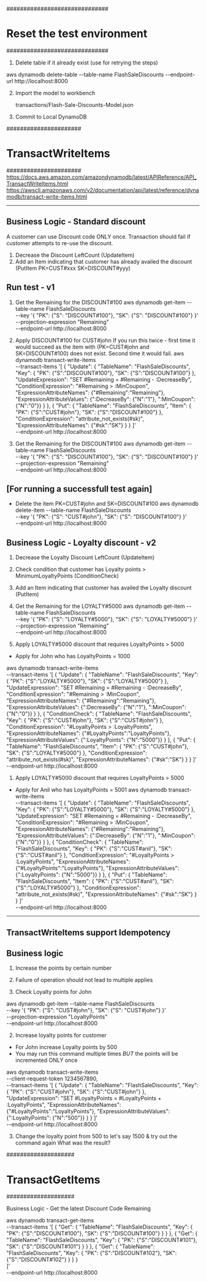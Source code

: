 ##############################
# Reset the test environment #
##############################

1. Delete table if it already exist (use for retrying the steps)

aws dynamodb delete-table --table-name FlashSaleDiscounts    --endpoint-url http://localhost:8000

2. Import the model  to workbench

     transactions/Flash-Sale-Discounts-Model.json

3. Commit to Local DynamoDB

######################
# TransactWriteItems #
######################
https://docs.aws.amazon.com/amazondynamodb/latest/APIReference/API_TransactWriteItems.html
https://awscli.amazonaws.com/v2/documentation/api/latest/reference/dynamodb/transact-write-items.html

----------------------------------
Business Logic - Standard discount 
----------------------------------
A customer can use Discount code ONLY once. 
Transaction should fail if customer attempts to re-use the discount.

1. Decrease the Discount LeftCount   (UpdateItem)
2. Add an Item indicating that customer has already availed the discount  (PutItem PK=CUST#xxx  SK=DISCOUNT#yyy)

Run test - v1
-------------
1. Get the Remaining for the DISCOUNT#100 
aws dynamodb get-item --table-name FlashSaleDiscounts \
    --key '{
        "PK": {"S": "DISCOUNT#100"},
        "SK": {"S": "DISCOUNT#100"}
    }' \
    --projection-expression "Remaining" \
    --endpoint-url http://localhost:8000

2. Apply DISCOUNT#100 for CUST#john
If you run this twice - first time it would succeed as the item with (PK=CUST#john and SK=DISCOUNT#100) does not exist. Second time it would fail.
aws dynamodb transact-write-items  \
    --transact-items '[ 
        {
                "Update": {
                    "TableName": "FlashSaleDiscounts",
                    "Key": {
                        "PK": {"S":"DISCOUNT#100"}, 
                        "SK": {"S":"DISCOUNT#100"}
                    },
                    "UpdateExpression": "SET #Remaining = #Remaining - :DecreaseBy",
                    "ConditionExpression": "#Remaining > :MinCoupon",
                    "ExpressionAttributeNames": {"#Remaining":"Remaining"},
                    "ExpressionAttributeValues": {":DecreaseBy": {"N":"1"}, ":MinCoupon": {"N":"0"}}
                }
            },
            {
                "Put": {
                    "TableName": "FlashSaleDiscounts",
                    "Item": {
                        "PK": {"S":"CUST#john"}, 
                        "SK": {"S":"DISCOUNT#100"}
                    },
                    "ConditionExpression": "attribute_not_exists(#sk)",
                    "ExpressionAttributeNames": {"#sk":"SK"}
                }
            }
    ]'   \
    --endpoint-url http://localhost:8000

3. Get the Remaining for the DISCOUNT#100 
aws dynamodb get-item --table-name FlashSaleDiscounts \
    --key '{
        "PK": {"S": "DISCOUNT#100"},
        "SK": {"S": "DISCOUNT#100"}
    }' \
    --projection-expression "Remaining" \
    --endpoint-url http://localhost:8000


[For running a successfull test again]
---------------------------------------
- Delete the item PK=CUST#john and SK=DISCOUNT#100
aws dynamodb delete-item --table-name FlashSaleDiscounts \
  --key '{
    "PK": {"S": "CUST#john"},
    "SK": {"S": "DISCOUNT#100"}
  }' \
  --endpoint-url http://localhost:8000

Business Logic - Loyalty discount - v2
---------------------------------------
1. Decrease the Loyalty Discount LeftCount   (UpdateItem)
2. Check condition that customer has Loyalty points > MinimumLoyaltyPoints (ConditionCheck)
3. Add an Item indicating that customer has availed the Loyalty discount  (PutItem)


1. Get the Remaining for the LOYALTY#5000
aws dynamodb get-item --table-name FlashSaleDiscounts \
    --key '{
        "PK": {"S": "LOYALTY#5000"},
        "SK": {"S": "LOYALTY#5000"}
    }' \
    --projection-expression "Remaining" \
    --endpoint-url http://localhost:8000

1. Apply LOYALTY#5000 discount that requires LoyaltyPoints > 5000

- Apply for John who has LoyaltyPoints = 1000

aws dynamodb transact-write-items  \
    --transact-items '[ 
        {
                "Update": {
                    "TableName": "FlashSaleDiscounts",
                    "Key": {
                        "PK": {"S":"LOYALTY#5000"}, 
                        "SK": {"S":"LOYALTY#5000"}
                    },
                    "UpdateExpression": "SET #Remaining = #Remaining - :DecreaseBy",
                    "ConditionExpression": "#Remaining > :MinCoupon",
                    "ExpressionAttributeNames": {"#Remaining":"Remaining"},
                    "ExpressionAttributeValues": {":DecreaseBy": {"N":"1"}, ":MinCoupon": {"N":"0"}}
                }
            },
            {
                "ConditionCheck": {
                    "TableName": "FlashSaleDiscounts",
                    "Key": {
                        "PK": {"S":"CUST#john"}, 
                        "SK": {"S":"CUST#john"}
                    },
                    "ConditionExpression": "#LoyaltyPoints > :LoyaltyPoints",
                    "ExpressionAttributeNames": {"#LoyaltyPoints":"LoyaltyPoints"},
                    "ExpressionAttributeValues": {":LoyaltyPoints": {"N":"5000"}}
                }
            },
            {
                "Put": {
                    "TableName": "FlashSaleDiscounts",
                    "Item": {
                        "PK": {"S":"CUST#john"}, 
                        "SK": {"S":"LOYALTY#5000"}
                    },
                    "ConditionExpression": "attribute_not_exists(#sk)",
                    "ExpressionAttributeNames": {"#sk":"SK"}
                }
            }
    ]'   \
    --endpoint-url http://localhost:8000

1. Apply LOYALTY#5000 discount that requires LoyaltyPoints > 5000

- Apply for Anil who has LoyaltyPoints = 5001
aws dynamodb transact-write-items  \
    --transact-items '[ 
        {
                "Update": {
                    "TableName": "FlashSaleDiscounts",
                    "Key": {
                        "PK": {"S":"LOYALTY#5000"}, 
                        "SK": {"S":"LOYALTY#5000"}
                    },
                    "UpdateExpression": "SET #Remaining = #Remaining - :DecreaseBy",
                    "ConditionExpression": "#Remaining > :MinCoupon",
                    "ExpressionAttributeNames": {"#Remaining":"Remaining"},
                    "ExpressionAttributeValues": {":DecreaseBy": {"N":"1"}, ":MinCoupon": {"N":"0"}}
                }
            },
            {
                "ConditionCheck": {
                    "TableName": "FlashSaleDiscounts",
                    "Key": {
                        "PK": {"S":"CUST#anil"}, 
                        "SK": {"S":"CUST#anil"}
                    },
                    "ConditionExpression": "#LoyaltyPoints > :LoyaltyPoints",
                    "ExpressionAttributeNames": {"#LoyaltyPoints":"LoyaltyPoints"},
                    "ExpressionAttributeValues": {":LoyaltyPoints": {"N":"5000"}}
                }
            },
            {
                "Put": {
                    "TableName": "FlashSaleDiscounts",
                    "Item": {
                        "PK": {"S":"CUST#anil"}, 
                        "SK": {"S":"LOYALTY#5000"}
                    },
                    "ConditionExpression": "attribute_not_exists(#sk)",
                    "ExpressionAttributeNames": {"#sk":"SK"}
                }
            }
    ]'   \
    --endpoint-url http://localhost:8000

--------------------------------------
TransactWriteItems support Idempotency
--------------------------------------

Business logic
--------------
1. Increase the points by certain number
2. Failure of operation should not lead to multiple applies


1. Check Loyalty points for John

aws dynamodb get-item --table-name FlashSaleDiscounts \
    --key '{
        "PK": {"S": "CUST#john"},
        "SK": {"S": "CUST#john"}
    }' \
    --projection-expression "LoyaltyPoints" \
    --endpoint-url http://localhost:8000

2. Increase loyalty points for customer

- For John increase Loyalty points by 500
- You may run this command multiple times *BUT* the points will be incremented ONLY once

aws dynamodb transact-write-items  \
    --client-request-token  1234567890,  \
    --transact-items '[
        { 
            "Update": {
                "TableName": "FlashSaleDiscounts",
                "Key": {
                    "PK": {"S":"CUST#john"}, 
                    "SK": {"S":"CUST#john"}
                },
                "UpdateExpression": "SET #LoyaltyPoints = #LoyaltyPoints + :LoyaltyPoints",
                "ExpressionAttributeNames": {"#LoyaltyPoints":"LoyaltyPoints"},
                "ExpressionAttributeValues": {":LoyaltyPoints": {"N":"500"}}
            }
        }
    ]'   \
    --endpoint-url http://localhost:8000

3. Change the loyalty point from 500 to let's say 1500 & try out the command again
   What was the result?

####################
# TransactGetItems #
####################

Business Logic - Get the latest Discount Code Remaining

aws dynamodb transact-get-items \
   --transact-items  '[
            {
                "Get": {
                    "TableName": "FlashSaleDiscounts",
                    "Key": {
                        "PK": {"S":"DISCOUNT#100"}, 
                        "SK": {"S":"DISCOUNT#100"}
                    }
                }
            },
            {
                "Get": {
                    "TableName": "FlashSaleDiscounts",
                    "Key": {
                        "PK": {"S":"DISCOUNT#101"}, 
                        "SK": {"S":"DISCOUNT#101"}
                    }
                }
            },
            {
                "Get": {
                    "TableName": "FlashSaleDiscounts",
                    "Key": {
                        "PK": {"S":"DISCOUNT#102"}, 
                        "SK": {"S":"DISCOUNT#102"}
                    }
                }
            }            
        ]'  \
    --endpoint-url http://localhost:8000